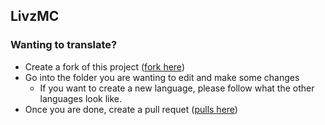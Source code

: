 ## LivzMC

### Wanting to translate?
- Create a fork of this project ([fork here](https://github.com/livzmc/livzmc/fork))
- Go into the folder you are wanting to edit and make some changes
  - If you want to create a new language, please follow what the other languages look like.
- Once you are done, create a pull requet ([pulls here](https://github.com/LivzMC/LivzMC/pulls))